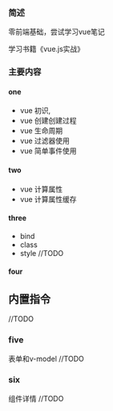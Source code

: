 ### 简述
 零前端基础，尝试学习vue笔记

  学习书籍《vue.js实战》 

 ### 主要内容
  
  #### one
  - vue 初识,
  - vue 创建创建过程
  - vue 生命周期
  - vue 过滤器使用
  - vue 简单事件使用

#### two
- vue 计算属性
- vue 计算属性缓存

#### three
- bind
- class
- style
//TODO
#### four
内置指令
- 
//TODO
### five 
表单和v-model
//TODO

### six
组件详情
//TODO
       
